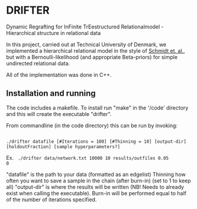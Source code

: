 DRIFTER
======

Dynamic Regrafting for InFinite TrEestructured Relationalmodel - Hierarchical structure in relational data

In this project, carried out at Technical University of Denmark, we implemented a hierarchical relational model in the style of [Schmidt et. al.][1], but with a Bernoulli-likelihood (and appropriate Beta-priors) for simple undirected relational data. 

All of the implementation was done in C++.

Installation and running
-------
The code includes a makefile. To install run "make" in the '/code' directory and this will create the executable "drifter".


From commandline (in the code directory) this can be run by invoking:

<code>
./drifter datafile [#Iterations = 100] [#Thinning = 10] [output-dir] [holdoutFraction] [sample hyperparameters?]
</code>

Ex. <code> ./drifter data/network.txt 10000 10 results/outfiles 0.05 0 </code>

"datafile" is the path to your data (formatted as an edgelist)
Thinning how often you want to save a sample in the chain (after burn-in) (set to 1 to keep all)
"output-dir" is where the results will be written (NB! Needs to already exist when calling the executable). Burn-in will be performed equal to half of the number of iterations specified.


[1]: http://ieeexplore.ieee.org/xpl/login.jsp?tp=&arnumber=6844498&url=http%3A%2F%2Fieeexplore.ieee.org%2Fxpls%2Fabs_all.jsp%3Farnumber%3D6844498


